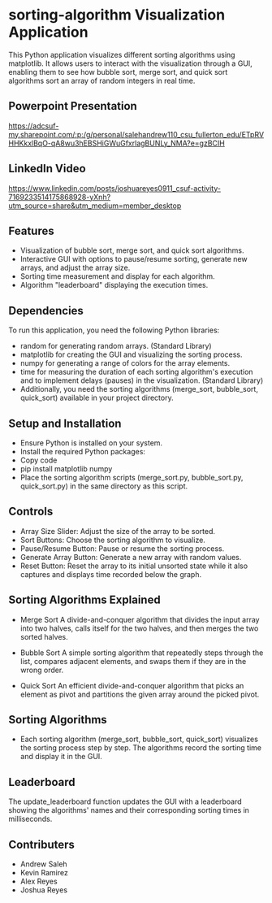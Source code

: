 # sorting-algorithm Visualization Application
This Python application visualizes different sorting algorithms using matplotlib. It allows users to interact with the visualization through a GUI, enabling them to see how bubble sort, merge sort, and quick sort algorithms sort an array of random integers in real time.

## Powerpoint Presentation 
https://adcsuf-my.sharepoint.com/:p:/g/personal/salehandrew110_csu_fullerton_edu/ETpRVHHKkxlBqO-qA8wu3hEBSHiGWuGfxrlagBUNLy_NMA?e=gzBCIH

## LinkedIn Video
https://www.linkedin.com/posts/joshuareyes0911_csuf-activity-7169233514175868928-yXnh?utm_source=share&utm_medium=member_desktop

## Features
- Visualization of bubble sort, merge sort, and quick sort algorithms.
- Interactive GUI with options to pause/resume sorting, generate new arrays, and adjust the array size.
- Sorting time measurement and display for each algorithm.
- Algorithm "leaderboard" displaying the execution times.
  
## Dependencies
To run this application, you need the following Python libraries:
- random for generating random arrays. (Standard Library)
- matplotlib for creating the GUI and visualizing the sorting process.
- numpy for generating a range of colors for the array elements.
- time for measuring the duration of each sorting algorithm's execution and to implement delays (pauses) in the visualization. (Standard Library)
- Additionally, you need the sorting algorithms (merge_sort, bubble_sort, quick_sort) available in your project directory.

## Setup and Installation
- Ensure Python is installed on your system.
- Install the required Python packages:
- Copy code
- pip install matplotlib numpy
- Place the sorting algorithm scripts (merge_sort.py, bubble_sort.py, quick_sort.py) in the same directory as this script.

## Controls
- Array Size Slider: Adjust the size of the array to be sorted.
- Sort Buttons: Choose the sorting algorithm to visualize.
- Pause/Resume Button: Pause or resume the sorting process.
- Generate Array Button: Generate a new array with random values.
- Reset Button: Reset the array to its initial unsorted state while it also captures and displays time recorded below the graph.

## Sorting Algorithms Explained
- Merge Sort
A divide-and-conquer algorithm that divides the input array into two halves, calls itself for the two halves, and then merges the two sorted halves.

- Bubble Sort
A simple sorting algorithm that repeatedly steps through the list, compares adjacent elements, and swaps them if they are in the wrong order.

- Quick Sort
An efficient divide-and-conquer algorithm that picks an element as pivot and partitions the given array around the picked pivot.

## Sorting Algorithms
- Each sorting algorithm (merge_sort, bubble_sort, quick_sort) visualizes the sorting process step by step. The algorithms record the sorting time and display it in the GUI.

## Leaderboard
The update_leaderboard function updates the GUI with a leaderboard showing the algorithms' names and their corresponding sorting times in milliseconds.

## Contributers
- Andrew Saleh
- Kevin Ramirez
- Alex Reyes
- Joshua Reyes

